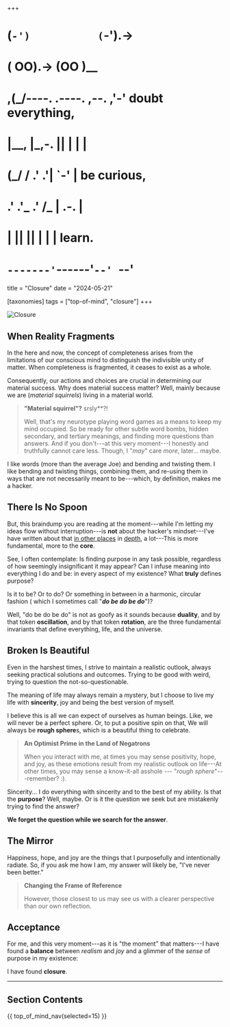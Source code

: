 +++
#   (`-')           (`-').->
#   ( OO).->        (OO )__
# ,(_/----. .----. ,--. ,'-' doubt everything,
# |__,    |\_,-.  ||  | |  |
#  (_/   /    .' .'|  `-'  | be curious,
#  .'  .'_  .'  /_ |  .-.  |
# |       ||      ||  | |  | learn.
# `-------'`------'`--' `--'

title = "Closure"
date = "2024-05-21"

[taxonomies]
tags = ["top-of-mind", "closure"]
+++

![Closure](/images/size/w1200/2024/03/recon.png)

## When Reality Fragments

In the here and now, the concept of completeness arises from the limitations of
our conscious mind to distinguish the indivisible unity of matter. When
completeness is fragmented, it ceases to exist as a whole.

Consequently, our actions and choices are crucial in determining our material
success. Why does material success matter? Well, mainly because we are 
(_material squirrels_) living in a material world.

> **"Material squirrel"?** srsly**?!
>
> Well, that's my neurotype playing word games as a means to keep my mind
> occupied. So be ready for other subtle word bombs, hidden secondary, and
> tertiary meanings, and finding more questions than answers. And if you
> don't---at this very moment---I honestly and truthfully cannot care less.
> Though, I "_may_" care _more_, later... maybe.

I like words (more than the average Joe) and bending and twisting them. I like
bending and twisting things, combining them, and re-using them in ways that are
not necessarily meant to be---which, by definition, makes me a hacker.

## There Is No Spoon

But, this braindump you are reading at the moment---while I'm letting my ideas
flow without interruption---is **not** about the hacker's mindset---I've have
written about
that [in other places](@/roadmap/hack-the-system.md)
in [depth](@/roadmap/chisel.md), a lot---This is more
fundamental, more to the **core**.

See, I often contemplate: Is finding purpose in any task possible, regardless of
how seemingly insignificant it may appear? Can I infuse meaning into everything
I do and be: in every aspect of my existence? What **truly** defines purpose?

Is it to be? Or to do? Or something in between in a harmonic, circular fashion (
which I sometimes call "**_do be do be do_**")?

Well, "do be do be do" is not as goofy as it sounds because **duality**, and by
that token **oscillation**, and by that token **rotation**, are the three
fundamental invariants that define everything, life, and the universe.

## Broken Is Beautiful

Even in the harshest times, I strive to maintain a realistic outlook, always
seeking practical solutions and outcomes. Trying to be good with weird, trying
to question the not-so-questionable.

The meaning of life may always remain a mystery, but I choose to live my life
with **sincerity**, joy and being the best version of myself.

I believe this is all we can expect of ourselves as human beings. Like, we will
never be a perfect sphere. Or, to put a positive spin on that, We will always be
**rough sphere**s, which is a beautiful thing to celebrate.

> **An Optimist Prime in the Land of Negatrons**
>
> When you interact with me, at times you may sense positivity, hope, and joy,
> as these emotions result from my realistic outlook on life---At other times, you
> may sense a know-it-all asshole --- "_rough sphere_"---remember? :).

Sincerity... I do everything with sincerity and to the best of my ability. Is
that the **purpose**? Well, maybe. Or is it the question we seek but are
mistakenly trying to find the answer?

**We forget the question while we search for the answer**.

## The Mirror

Happiness, hope, and joy are the things that I purposefully and intentionally
radiate. So, if you ask me how I am, my answer will likely be, "I've never been
better."

> **Changing the Frame of Reference**
>
> However, those closest to us may see us with a clearer perspective than our
> own reflection.

## Acceptance

For me, and this very moment---as it is "the moment" that matters---I have found
a **balance** between _realism_ and _joy_ and a glimmer of the _sense_ of
purpose in my existence: 

I have found **closure**.

--------

## Section Contents

{{ top_of_mind_nav(selected=15) }}